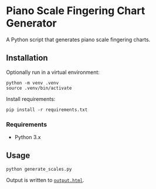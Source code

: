 # Piano Scale Fingering Chart Generator

A Python script that generates piano scale fingering charts.

## Installation

Optionally run in a virtual environment:

```
python -m venv .venv
source .venv/bin/activate
```

Install requirements:

```
pip install -r requirements.txt
```

### Requirements

* Python 3.x

## Usage

```
python generate_scales.py
```

Output is written to [`output.html`](https://htmlpreview.github.io/?https://raw.githubusercontent.com/jameshales/piano-scales/main/output.html).
